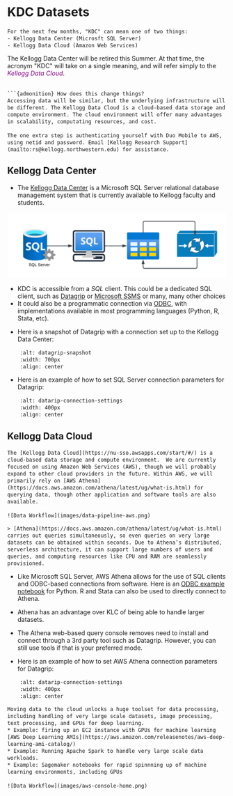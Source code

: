 # KDC Datasets


```{warning}
For the next few months, "KDC" can mean one of two things:
- Kellogg Data Center (Microsft SQL Server)
- Kellogg Data Cloud (Amazon Web Services)
```

The Kellogg Data Center will be retired this Summer. At that time, the acronym "KDC" will take on a single meaning, and will refer simply to the <span style="color:purple">*Kellogg Data Cloud*</span>.
```

```{admonition} How does this change things?
Accessing data will be similar, but the underlying infrastructure will be different. The Kellogg Data Cloud is a cloud-based data storage and compute environment. The cloud environment will offer many advantages in scalability, computating resources, and cost.

The one extra step is authenticating yourself with Duo Mobile to AWS, using netid and password. Email [Kellogg Research Support](mailto:rs@kellogg.northwestern.edu) for assistance.
```

## Kellogg Data Center

*  The [Kellogg Data Center](https://www.kellogg.northwestern.edu/research-support/computing/kellogg-data-center.aspx) is a Microsoft SQL Server relational database management system that is currently available to Kellogg faculty and students.

![Data Workflow](images/data-pipeline-sql-server.png)
- KDC is accessible from a *SQL* client. This could be a dedicated SQL client, such as [Datagrip](https://www.jetbrains.com/datagrip/) or [Microsoft SSMS](https://learn.microsoft.com/en-us/sql/ssms/download-sql-server-management-studio-ssms?view=sql-server-ver16) or many, many other choices
- It could also be a programmatic connection via [ODBC](https://en.wikipedia.org/wiki/Open_Database_Connectivity), with implementations available in most programming languages (Python, R, Stata, etc).

* Here is a snapshot of Datagrip with a connection set up to the Kellogg Data Center:

```{image} ./images/kdc-ssms-snapshot.png
    :alt: datagrip-snapshot
    :width: 700px
    :align: center
```

* Here is an example of how to set SQL Server connection parameters for Datagrip:

```{image} ./images/kdc-connection-settings-datagrip.png
    :alt: datarip-connection-settings
    :width: 400px
    :align: center
```

## Kellogg Data Cloud

```{note}
The [Kellogg Data Cloud](https://nu-sso.awsapps.com/start/#/) is a cloud-based data storage and compute environment.  We are currently focused on using Amazon Web Services (AWS), though we will probably expand to other cloud providers in the future. Within AWS, we will primarily rely on [AWS Athena](https://docs.aws.amazon.com/athena/latest/ug/what-is.html) for querying data, though other application and software tools are also available.

![Data Workflow](images/data-pipeline-aws.png)
```

```{admonition} Athena Marketing Copy
> [Athena](https://docs.aws.amazon.com/athena/latest/ug/what-is.html) carries out queries simultaneously, so even queries on very large datasets can be obtained within seconds. Due to Athena’s distributed, serverless architecture, it can support large numbers of users and queries, and computing resources like CPU and RAM are seamlessly provisioned.
```

* Like Microsoft SQL Server, AWS Athena allows for the use of SQL clients and ODBC-based connections from software. Here is an [ODBC example notebook](https://github.com/rs-kellogg/data-the-right-way/blob/main/comscore-project/comscore-odbc.ipynb) for Python. R and Stata can also be used to directly connect to Athena.
* Athena has an advantage over KLC of being able to handle larger datasets.
* The Athena web-based query console removes need to install and connect through a 3rd party tool such as Datagrip. However, you can still use tools if that is your preferred mode.

* Here is an example of how to set AWS Athena connection parameters for Datagrip:

```{image} ./images/aws-connection-settings-datagrip.png
    :alt: datarip-connection-settings
    :width: 400px
    :align: center
```


```{admonition} Benefits of moving to the cloud
Moving data to the cloud unlocks a huge toolset for data processing, including handling of very large scale datasets, image processing, text processing, and GPUs for deep learning.
* Example: firing up an EC2 instance with GPUs for machine learning [AWS Deep Learning AMIs](https://aws.amazon.com/releasenotes/aws-deep-learning-ami-catalog/)
* Example: Running Apache Spark to handle very large scale data workloads.
* Example: Sagemaker notebooks for rapid spinnning up of machine learning environments, including GPUs

![Data Workflow](images/aws-console-home.png)
```


